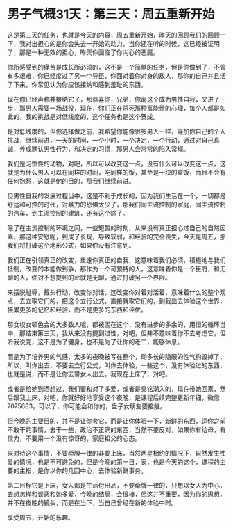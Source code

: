 # 男子气概31天：第三天：周五重新开始

这是第三天的任务，也就是今天的内容，周五重新开始，昨天的回顾我们的回顾一下，我对出担心的是你会失去一开始的动力，当你还在听的时候，这已经被证明了，那是一种无效的担心，昨天你面临了你内心的恶魔。

你所感受到的痛苦是成长所必须的，这不是一个简单的任务，但是你做到了，不管有多艰难，你已经度过了另一个导臣，你面对着你对身的敌人，那你的自己并且活了下来，你常见认为你应该接纳和感到羞耻的东西。

现在你已经声称并接纳它了，那恭喜你，兄弟，你离这个成为男性自我，又进了一步，那男人需要一场战役，现在，你们正在杀死那种富能量的心理，每个人都是如此的，我的挑战是对低线度的，这个任务也是这个贺成。

是对低线度的，但你选择做之前，我希望你能像很多男人一样，等加你自己的个人挑战，继续前进，一天的时间，一个小时，一个决定，一个行动，通过对自己真诚，养成默认男性行为，和决定的习惯，那男人会常常的陷入常规。

我们是习惯性的动物，对吧，所以可以改变这一点，没有什么可以改变这一点，这就是为什么男人可以在同样的时间，吃同样的饭，甚至是十块的盒饭，而且不会有任何抱怨，这就是他的目的，那我们继续前进。

但男性自我的发展过程当中，这是不利于成长的，因为我们生活在一个，一切都是舒适和可控的时代，对暴力的恐惧太少了，那我们同主流控制的家庭，同主流控制的汽车，到主流控制的建筑，还有这个除了。

除了在主流控制的环境之间，一些短暂的时刻，从来没有真正担心过自己的自然因素，那这种安慰呢，到成了长规，导致软弱，和经验的完全喪失，今天是周五，那我们将打破这个地形公式，如果你没有注意到。

我们正在引领真正的改变，重速你真正的自我，这意味着我们必须，積極地与我们抵制，改变的本能做到争，那作为一个可预特的人，这意味着你是一个臣府，和无聊的人，你对不想提到的此就是无聊，通过打破另一个界限。

来摆脱耻辱，戴头行动，改变你对话，这改变你对着对活着，意味着什么的整个观点，去立取它们的，把这个立行公式，直接就取它们的，到我出去体验这个世界，接累更多的记忆和经验，而不是更多的东西和评优。

那女权女顿色会的大多数人呢，都被困在这个，没有进步的多余的，用恒的循环当中，那结束第三天，我从来没有提到过性，对吧，但并不意味着你不去考虑它，但听我说完，这不是为了健身，也不是为了让你的老二，能够休息。

而是为了培养男的气感，太多的夜晚被写在整个，动多长的隐蔽的性气约毁掉了，所以，叫你出去，不要去立行公式，叫你去体验，一些这个，没有体验过的东西，也就是说，而不是让你去带女人出去，我现在上床了，对吧。

或者是给她到酒想过，我们要和对了多爱，或者是臭铭潮入的，现在带她回家，然后跟我上床，对吧，你就好好地享受这个夜晚，是课程后续完整更新年细，微信7075683，可以了，你可能会和你的，盘子女朋友要接触。

但今晚的主要目的，并不是让你套它，而是让你体验一下，新鲜的东西，运你之前不敢干的事情，去干一些，政治不正确的东西，当然不要反对，如果你有给母，有信力，不要用一个没有惊讶的，家庭祖父的心态。

来对待这个事情，不要牵牌一律的非要上床，当然两星相约的情况下，自然发生性爱的情况，也是不可避免的，但是今晚的第一目，表，也是今天的这个，课程的主要的主指，是你以你的几回中心，去体验新鲜事务。

第二目标它是上床，女人都是生活付出品，不要牵牌一律的，只想以女人为中心，去想怎样和谈恶和她多爱，今晚的结局，会很棒，但这并不重要，因为你的思想，并不在夜晚的镜头，而是在当下，当自己曾经在新的体验中时。

享受周五，开始的乐趣。